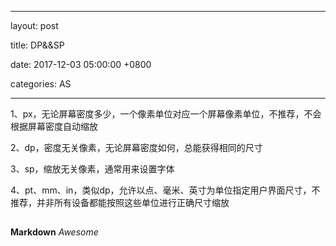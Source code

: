 
---

layout: post  

title: DP&&SP

date: 2017-12-03 05:00:00 +0800 

categories: AS  

---

 1、px，无论屏幕密度多少，一个像素单位对应一个屏幕像素单位，不推荐，不会根据屏幕密度自动缩放

2、dp，密度无关像素，无论屏幕密度如何，总能获得相同的尺寸

3、sp，缩放无关像素，通常用来设置字体

4、pt、mm、in，类似dp，允许以点、毫米、英寸为单位指定用户界面尺寸，不推荐，并非所有设备都能按照这些单位进行正确尺寸缩放


## 



**Markdown**
*Awesome*